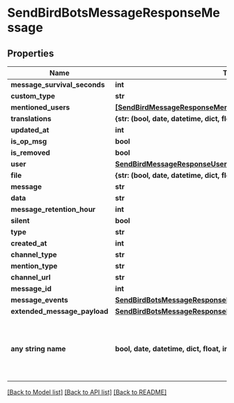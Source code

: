 # SendBirdBotsMessageResponseMessage


## Properties
Name | Type | Description | Notes
------------ | ------------- | ------------- | -------------
**message_survival_seconds** | **int** |  | [optional] 
**custom_type** | **str** |  | [optional] 
**mentioned_users** | [**[SendBirdMessageResponseMentionedUsersInner]**](SendBirdMessageResponseMentionedUsersInner.md) |  | [optional] 
**translations** | **{str: (bool, date, datetime, dict, float, int, list, str, none_type)}** |  | [optional] 
**updated_at** | **int** |  | [optional] 
**is_op_msg** | **bool** |  | [optional] 
**is_removed** | **bool** |  | [optional] 
**user** | [**SendBirdMessageResponseUser**](SendBirdMessageResponseUser.md) |  | [optional] 
**file** | **{str: (bool, date, datetime, dict, float, int, list, str, none_type)}** |  | [optional] 
**message** | **str** |  | [optional] 
**data** | **str** |  | [optional] 
**message_retention_hour** | **int** |  | [optional] 
**silent** | **bool** |  | [optional] 
**type** | **str** |  | [optional] 
**created_at** | **int** |  | [optional] 
**channel_type** | **str** |  | [optional] 
**mention_type** | **str** |  | [optional] 
**channel_url** | **str** |  | [optional] 
**message_id** | **int** |  | [optional] 
**message_events** | [**SendBirdBotsMessageResponseMessageMessageEvents**](SendBirdBotsMessageResponseMessageMessageEvents.md) |  | [optional] 
**extended_message_payload** | [**SendBirdBotsMessageResponseMessageExtendedMessagePayload**](SendBirdBotsMessageResponseMessageExtendedMessagePayload.md) |  | [optional] 
**any string name** | **bool, date, datetime, dict, float, int, list, str, none_type** | any string name can be used but the value must be the correct type | [optional]

[[Back to Model list]](../README.md#documentation-for-models) [[Back to API list]](../README.md#documentation-for-api-endpoints) [[Back to README]](../README.md)


